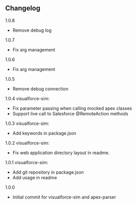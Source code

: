 Changelog
---------
1.0.8
* Remove debug log

1.0.7
* Fix arg management

1.0.6
* Fix arg management

1.0.5
* Remove debug connection

1.0.4
visualforce-sim:
* Fix parameter passing when calling mocked apex classes
* Support live call to Salesforce @RemoteAction methods

1.0.3
visualforce-sim:
* Add keywords in package.json

1.0.2
visualforce-sim:
* Fix web application directory layout in readme.

1.0.1
visualforce-sim:
* Add git repository in package.json
* Add usage in readme

1.0.0
* Initial commit for visualforce-sim and apex-parser